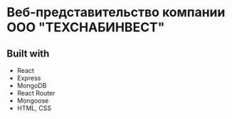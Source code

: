 # Веб-представительство компании ООО "ТЕХСНАБИНВЕСТ"

## Built with

- React
- Express
- MongoDB
- React Router
- Mongoose
- HTML, CSS
